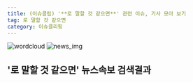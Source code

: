 ```yaml
---
title: (이슈클립) '**로 말할 것 같으면**' 관련 이슈, 기사 모아 보기
tag: 로 말할 것 같으면
category: 이슈클리핑
---
```

![wordcloud](https://s3.ap-northeast-2.amazonaws.com/lyrics101-wordcloud/2018-09-30-1538237359.png)
![news_img](https://user-images.githubusercontent.com/42597476/44507050-1206f400-a6e4-11e8-8d98-7ffbfebb353f.png)
## **'**로 말할 것 같으면**'** 뉴스속보 검색결과

